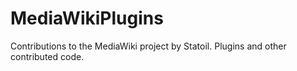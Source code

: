 MediaWikiPlugins
================

Contributions to the MediaWiki project by Statoil. Plugins and other contributed code.